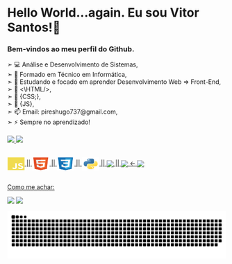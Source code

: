 <h1>Hello World...again. Eu sou Vitor Santos!👋 </h1>
<h3> Bem-vindos ao meu perfil do Github. </h3>
➣ 💻 Análise e Desenvolvimento de Sistemas, <br>
➣ 🔭 Formado em Técnico em Informática, <br>
➣ 🌱 Estudando e focado em aprender Desenvolvimento Web => Front-End, <br>
➣ 🎈 <\HTML/>, <br>
➣ 🤔 {CSS;}, <br>
➣ 💬 {JS}, <br>
➣ 📫 Email: pireshugo737@gmail.com, <br>
➣ ⚡ Sempre no aprendizado! <br> <br>
<div> <a href="https://github.com/vitorsantos920"> <img height="180em" src="https://github-readme-stats.vercel.app/api?username=vitorsantos920&show_icons=true&theme=dracula&include_all_commits=true&count_private=true"/> <img height="180em" src="https://github-readme-stats.vercel.app/api/top-langs/?username=vitorsantos920&layout=compact&langs_count=7&theme=dracula"/> </div>
  
<div style="display: inline_block"><br>
  
  <img align="center" alt="Js" height="30" width="40" src="https://raw.githubusercontent.com/devicons/devicon/master/icons/javascript/javascript-plain.svg"> || 
  <img align="center" alt="HTML" height="30" width="40" src="https://raw.githubusercontent.com/devicons/devicon/master/icons/html5/html5-original.svg"> || 
  <img align="center" alt="CSS" height="30" width="40" src="https://raw.githubusercontent.com/devicons/devicon/master/icons/css3/css3-original.svg"> || 
  <img align="center" alt="Python" height="30" width="40" src="https://raw.githubusercontent.com/devicons/devicon/master/icons/python/python-original.svg"> || 
  <img align="center" height="32px" src="https://cdn.jsdelivr.net/gh/devicons/devicon/icons/nodejs/nodejs-original.svg"> || 
  <img align="center" height="70px" src="https://cdn.jsdelivr.net/gh/devicons/devicon/icons/mysql/mysql-original-wordmark.svg"> &larr; 
  <img align="center" height="30px" src="https://cdn.jsdelivr.net/gh/devicons/devicon/icons/visualstudio/visualstudio-plain.svg">
</div>
  
  ##
<div>
  <p> Como me achar: </p>
  <a href="https://www.instagram.com/vitorsantos_hp/" target="_blank"><img src="https://img.shields.io/badge/Instagram-E4405F?style=for-the-badge&logo=instagram&logoColor=white" target="_blank"></a>
  <a href="https://www.linkedin.com/in/vitor-santos-3526b7214/" target="_blank"><img src="https://img.shields.io/badge/LinkedIn-0077B5?style=for-the-badge&logo=linkedin&logoColor=white" target="_blank"></a>
</div>
  
  ![Snake animation](https://github.com/vitorsantos920/vitorsantos920/blob/output/github-contribution-grid-snake.svg)
